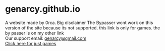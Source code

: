 # genarcy.github.io
A website made by 0rca.
Big disclaimer The Bypasser wont work on this version of the site because its not supported. this link is only for games. the by passer is on my other link<br>
Our support email: <a href="mailto:genarcy@gmail.com">genarcy@gmail.com</a><br>
<a href="https://genarcy.github.io/static/index.html">Click here for just games</a>
